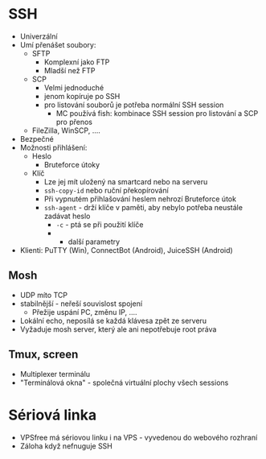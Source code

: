 SSH
===
- Univerzální
- Umí přenášet soubory:
	- SFTP
		- Komplexní jako FTP
		- Mladší než FTP
	- SCP
		- Velmi jednoduché
		- jenom kopíruje po SSH
		- pro listování souborů je potřeba normální SSH session
			- MC používá fish: kombinace SSH session pro listování a SCP pro přenos
	- FileZilla, WinSCP, ....
- Bezpečné
- Možnosti přihlášení:
	- Heslo
		- Bruteforce útoky
	- Klíč
		- Lze jej mít uložený na smartcard nebo na serveru
		- `ssh-copy-id` nebo ruční překopírování
		- Při vypnutém přihlašování heslem nehrozí Bruteforce útok
		- `ssh-agent` - drží klíče v paměti, aby nebylo potřeba neustále zadávat heslo
			- `-c` - ptá se při použití klíče
			- + další parametry
- Klienti: PuTTY (Win), ConnectBot (Android), JuiceSSH (Android)

Mosh
----
- UDP míto TCP
- stabilnější - neřeší souvislost spojení
	- Přežije uspání PC, změnu IP, ....
- Lokální echo, neposílá se každá klávesa zpět ze serveru
- Vyžaduje mosh server, který ale ani nepotřebuje root práva

Tmux, screen
------------
- Multiplexer terminálu
- "Terminálová okna" - společná virtuální plochy všech sessions

Sériová linka
=============
- VPSfree má sériovou linku i na VPS - vyvedenou do webového rozhraní
- Záloha když nefnuguje SSH

